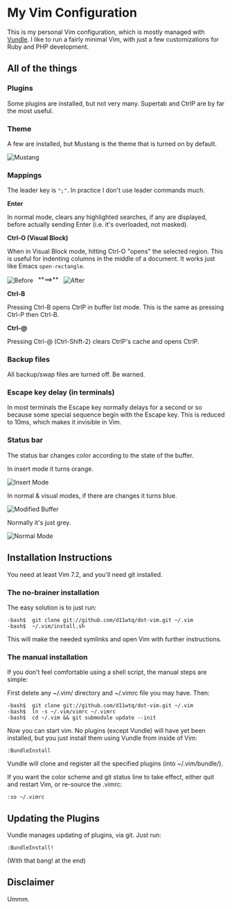 # My Vim Configuration

This is my personal Vim configuration, which is mostly managed with
[Vundle](https://github.com/gmarik/vundle/).  I like to run a fairly minimal
Vim, with just a few customizations for Ruby and PHP development.

## All of the things

### Plugins

Some plugins are installed, but not very many. Supertab and CtrlP are by far
the most useful.

### Theme

A few are installed, but Mustang is the theme that is turned on by default.

![Mustang](http://i.imgur.com/a2moY.png)

### Mappings

The leader key is `";"`. In practice I don't use leader commands much.

**Enter**

In normal mode, clears any highlighted searches, if any are displayed, before
actually sending Enter (i.e. it's overloaded, not masked).

**Ctrl-O (Visual Block)**

When in Visual Block mode, hitting Ctrl-O "opens" the selected region. This
is useful for indenting columns in the middle of a document. It works just
like Emacs `open-rectangle`.

<img src="http://i.stack.imgur.com/LywJK.png" alt="Before" valign="middle" />
&nbsp; **==>** &nbsp;
<img src="http://i.stack.imgur.com/wxi2x.png" alt="After" valign="middle" />

**Ctrl-B**

Pressing Ctrl-B opens CtrlP in buffer list mode. This is the same as pressing
Ctrl-P then Ctrl-B.

**Ctrl-@**

Pressing Ctrl-@ (Ctrl-Shift-2) clears CtrlP's cache and opens CtrlP.

### Backup files

All backup/swap files are turned off. Be warned.

### Escape key delay (in terminals)

In most terminals the Escape key normally delays for a second or so because
some special sequence begin with the Escape key. This is reduced to 10ms,
which makes it invisible in Vim.

### Status bar

The status bar changes color according to the state of the buffer.

In insert mode it turns orange.

![Insert Mode](http://i.imgur.com/yU66I.png)

In normal & visual modes, if there are changes it turns blue.

![Modified Buffer](http://i.imgur.com/NPCaj.png)

Normally it's just grey.

![Normal Mode](http://i.imgur.com/Pvs3l.png)

## Installation Instructions

You need at least Vim 7.2, and you'll need git installed.

### The no-brainer installation

The easy solution is to just run:

    -bash$  git clone git://github.com/d11wtq/dot-vim.git ~/.vim
    -bash$  ~/.vim/install.sh

This will make the needed symlinks and open Vim with further instructions.

### The manual installation

If you don't feel comfortable using a shell script, the manual
steps are simple:

First delete any ~/.vim/ directory and ~/.vimrc file you may have. Then:

    -bash$  git clone git://github.com/d11wtq/dot-vim.git ~/.vim
    -bash$  ln -s ~/.vim/vimrc ~/.vimrc
    -bash$  cd ~/.vim && git submodule update --init

Now you can start vim.  No plugins (except Vundle) will have yet been
installed, but you just install them using Vundle from inside of Vim:

    :BundleInstall

Vundle will clone and register all the specified plugins (into ~/.vim/bundle/).

If you want the color scheme and git status line to take effect, either quit
and restart Vim, or re-source the .vimrc:

    :so ~/.vimrc

## Updating the Plugins

Vundle manages updating of plugins, via git.  Just run:

    :BundleInstall!

(With that bang! at the end)

## Disclaimer

Ummm.

